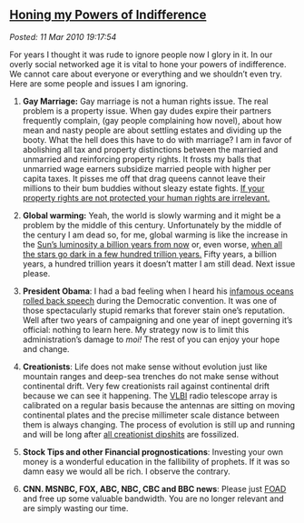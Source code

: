  
[Honing my Powers of Indifference](http://bakerjd99.wordpress.com/2010/03/11/honing-my-powers-of-indifference/)
---------------------------------------------------------------------------------------------------------------

*Posted: 11 Mar 2010 19:17:54*

For years I thought it was rude to ignore people now I glory in it. In
our overly social networked age it is vital to hone your powers of
indifference. We cannot care about everyone or everything and we
shouldn’t even try. Here are some people and issues I am ignoring.

1.  **Gay Marriage:** Gay marriage is not a human rights issue. The real
    problem is a property issue. When gay dudes expire their partners
    frequently complain, (gay people complaining how novel), about how
    mean and nasty people are about settling estates and dividing up the
    booty. What the hell does this have to do with marriage? I am in
    favor of abolishing all tax and property distinctions between the
    married and unmarried and reinforcing property rights. It frosts my
    balls that unmarried wage earners subsidize married people with
    higher per capita taxes. It pisses me off that drag queens cannot
    leave their millions to their bum buddies without sleazy estate
    fights. [If your property rights are not protected your human rights
    are irrelevant.](http://mises.org/daily/2569)

2.  **Global warming:** Yeah, the world is slowly warming and it might
    be a problem by the middle of this century. Unfortunately by the
    middle of the century I am dead so, for me, global warming is like
    the increase in the [Sun’s luminosity a billion years from
    now](http://j.dollan.home.bresnan.net/MUSunLife.html) or, even
    worse, [when all the stars go dark in a few hundred trillion
    years.](http://en.wikipedia.org/wiki/Future\_of\_an\_expanding\_universe#Star\_formation\_ceases)
    Fifty years, a billion years, a hundred trillion years it doesn’t
    matter I am still dead. Next issue please.

3.  **President Obama**: I had a bad feeling when I heard his [infamous
    oceans rolled back
    speech](http://www.youtube.com/watch?v=u2pZSvq9bto) during the
    Democratic convention. It was one of those spectacularly stupid
    remarks that forever stain one’s reputation. Well after two years of
    campaigning and one year of inept governing it’s official: nothing
    to learn here. My strategy now is to limit this administration’s
    damage to *moi!* The rest of you can enjoy your hope and change.

4.  **Creationists**: Life does not make sense without evolution just
    like mountain ranges and deep-sea trenches do not make sense without
    continental drift. Very few creationists rail against continental
    drift because we can see it happening. The
    [VLBI](http://www.evlbi.org/links/links.html) radio telescope array
    is calibrated on a regular basis because the antennas are sitting on
    moving continental plates and the precise millimeter scale distance
    between them is always changing. The process of evolution is still
    up and running and will be long after [all creationist
    dipshits](http://creationistidiocy.blogspot.com/2009/02/morons-of-month-holy-trinity-of-stupid.html)
    are fossilized.

5.  **Stock Tips and other Financial prognostications**: Investing your
    own money is a wonderful education in the fallibility of prophets.
    If it was so damn easy we would all be rich. I observe the contrary.

6.  **CNN. MSNBC, FOX, ABC, NBC, CBC and BBC news**: Please just
    [FOAD](http://www.urbandictionary.com/define.php?term=F.O.A.D.) and
    free up some valuable bandwidth. You are no longer relevant and are
    simply wasting our time.


